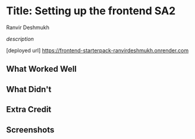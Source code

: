 # Title: Setting up the frontend SA2
Ranvir Deshmukh 

*description*

[deployed url] 
https://frontend-starterpack-ranvirdeshmukh.onrender.com


## What Worked Well


## What Didn't

## Extra Credit

## Screenshots
